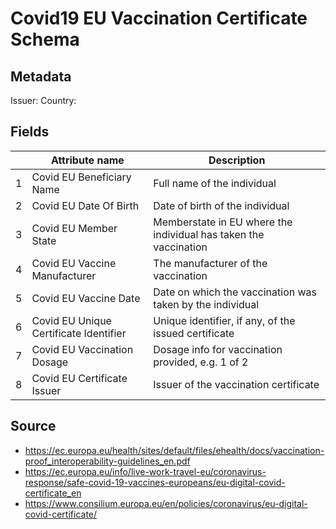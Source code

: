 # Covid19 EU Vaccination Certificate Schema

## Metadata
Issuer: <EU Member state>
Country: <EU Member state> 

## Fields

|   | Attribute name                         | Description                                                      |
|---|----------------------------------------|------------------------------------------------------------------|
| 1 | Covid EU Beneficiary Name              | Full name of the individual                                      |
| 2 | Covid EU Date Of Birth                 | Date of birth of the individual                                  |
| 3 | Covid EU Member State                  | Memberstate in EU where the individual has taken the vaccination |
| 4 | Covid EU Vaccine Manufacturer          | The manufacturer of the vaccination                              |
| 5 | Covid EU Vaccine Date                  | Date on which the vaccination was taken by the individual        |
| 6 | Covid EU Unique Certificate Identifier | Unique identifier, if any, of the issued certificate             |
| 7 | Covid EU Vaccination Dosage            | Dosage info for vaccination provided, e.g. 1 of 2                   |
| 8 | Covid EU Certificate Issuer            | Issuer of the vaccination certificate                            |


## Source

* https://ec.europa.eu/health/sites/default/files/ehealth/docs/vaccination-proof_interoperability-guidelines_en.pdf
* https://ec.europa.eu/info/live-work-travel-eu/coronavirus-response/safe-covid-19-vaccines-europeans/eu-digital-covid-certificate_en 
* https://www.consilium.europa.eu/en/policies/coronavirus/eu-digital-covid-certificate/ 
